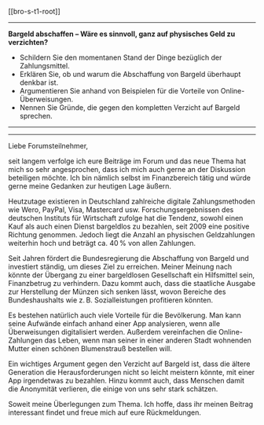 [[bro-s-t1-root]]

---

**Bargeld abschaffen – Wäre es sinnvoll, ganz auf physisches Geld zu verzichten?**  
- Schildern Sie den momentanen Stand der Dinge bezüglich der Zahlungsmittel.  
- Erklären Sie, ob und warum die Abschaffung von Bargeld überhaupt denkbar ist.  
- Argumentieren Sie anhand von Beispielen für die Vorteile von Online-Überweisungen.  
- Nennen Sie Gründe, die gegen den kompletten Verzicht auf Bargeld sprechen.  

---
---

Liebe Forumsteilnehmer,

seit langem verfolge ich eure Beiträge im Forum und das neue Thema hat mich so sehr angesprochen, dass ich mich auch gerne an der Diskussion beteiligen möchte. Ich bin nämlich selbst im Finanzbereich tätig und würde gerne meine Gedanken zur heutigen Lage äußern.

Heutzutage existieren in Deutschland zahlreiche digitale Zahlungsmethoden wie Wero, PayPal, Visa, Mastercard usw. Forschungsergebnissen des deutschen Instituts für Wirtschaft zufolge hat die Tendenz, sowohl einen Kauf als auch einen Dienst bargeldlos zu bezahlen, seit 2009 eine positive Richtung genommen. Jedoch liegt die Anzahl an physischen Geldzahlungen weiterhin hoch und beträgt ca. 40 % von allen Zahlungen.

Seit Jahren fördert die Bundesregierung die Abschaffung von Bargeld und investiert ständig, um dieses Ziel zu erreichen. Meiner Meinung nach könnte der Übergang zu einer bargeldlosen Gesellschaft ein Hilfsmittel sein, Finanzbetrug zu verhindern. Dazu kommt auch, dass die staatliche Ausgabe zur Herstellung der Münzen sich senken lässt, wovon Bereiche des Bundeshaushalts wie z. B. Sozialleistungen profitieren könnten.

Es bestehen natürlich auch viele Vorteile für die Bevölkerung. Man kann seine Aufwände einfach anhand einer App analysieren, wenn alle Überweisungen digitalisiert werden. Außerdem vereinfachen die Online-Zahlungen das Leben, wenn man seiner in einer anderen Stadt wohnenden Mutter einen schönen Blumenstrauß bestellen will.

Ein wichtiges Argument gegen den Verzicht auf Bargeld ist, dass die ältere Generation die Herausforderungen nicht so leicht meistern könnte, mit einer App irgendetwas zu bezahlen. Hinzu kommt auch, dass Menschen damit die Anonymität verlieren, die einige von uns sehr stark schätzen.

Soweit meine Überlegungen zum Thema. Ich hoffe, dass ihr meinen Beitrag interessant findet und freue mich auf eure Rückmeldungen.
